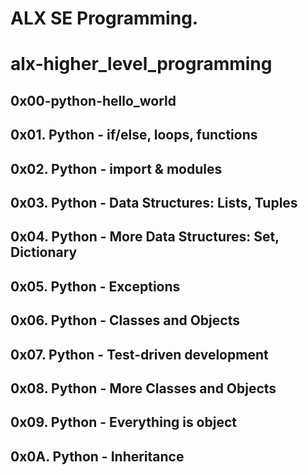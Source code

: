 # ALX SE Programming.
# alx-higher_level_programming
## 0x00-python-hello_world
## 0x01. Python - if/else, loops, functions
## 0x02. Python - import & modules
## 0x03. Python - Data Structures: Lists, Tuples
## 0x04. Python - More Data Structures: Set, Dictionary
## 0x05. Python - Exceptions
## 0x06. Python - Classes and Objects
## 0x07. Python - Test-driven development
## 0x08. Python - More Classes and Objects
## 0x09. Python - Everything is object
## 0x0A. Python - Inheritance
